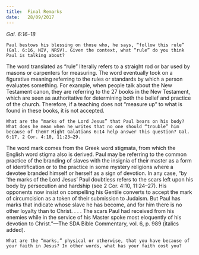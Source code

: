 ```yaml
---
title:  Final Remarks
date:   28/09/2017
---
```


_Gal. 6:16–18_

`Paul bestows his blessing on those who, he says, “follow this rule” (Gal. 6:16, NIV, NRSV). Given the context, what “rule” do you think Paul is talking about?`

The word translated as “rule” literally refers to a straight rod or bar used by masons or carpenters for measuring. The word eventually took on a figurative meaning referring to the rules or standards by which a person evaluates something. For example, when people talk about the New Testament canon, they are referring to the 27 books in the New Testament, which are seen as authoritative for determining both the belief and practice of the church. Therefore, if a teaching does not “measure up” to what is found in these books, it is not accepted.

`What are the “marks of the Lord Jesus” that Paul bears on his body? What does he mean when he writes that no one should “trouble” him because of them? Might Galatians 6:14 help answer this question? Gal. 6:17, 2 Cor. 4:10, 11:23–29.`

The word mark comes from the Greek word stigmata, from which the English word stigma also is derived. Paul may be referring to the common practice of the branding of slaves with the insignia of their master as a form of identification or to the practice in some mystery religions where a devotee branded himself or herself as a sign of devotion. In any case, “by ‘the marks of the Lord Jesus’ Paul doubtless refers to the scars left upon his body by persecution and hardship (see 2 Cor. 4:10, 11:24–27). His opponents now insist on compelling his Gentile converts to accept the mark of circumcision as a token of their submission to Judaism. But Paul has marks that indicate whose slave he has become, and for him there is no other loyalty than to Christ. . . . The scars Paul had received from his enemies while in the service of his Master spoke most eloquently of his devotion to Christ.”—The SDA Bible Commentary, vol. 6, p. 989 (italics added).

`What are the “marks,” physical or otherwise, that you have because of your faith in Jesus? In other words, what has your faith cost you?`